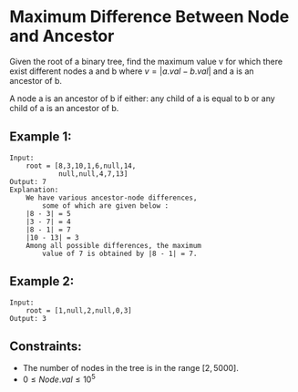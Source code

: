 # Maximum Difference Between Node and Ancestor

Given the root of a binary tree, find the maximum value v for which there  
exist different nodes a and b where $v = |a.val - b.val|$ and a is an  
ancestor of b.

A node a is an ancestor of b if either: any child of a is equal to b or any  
child of a is an ancestor of b.

 

## Example 1:

    Input: 
        root = [8,3,10,1,6,null,14,
                null,null,4,7,13]
    Output: 7
    Explanation: 
        We have various ancestor-node differences, 
            some of which are given below :
        |8 - 3| = 5
        |3 - 7| = 4
        |8 - 1| = 7
        |10 - 13| = 3
        Among all possible differences, the maximum 
            value of 7 is obtained by |8 - 1| = 7.

## Example 2:

    Input: 
        root = [1,null,2,null,0,3]
    Output: 3

 

## Constraints:

* The number of nodes in the tree is in the range $[2, 5000]$.
* $0 \le Node.val \le 10^5$

